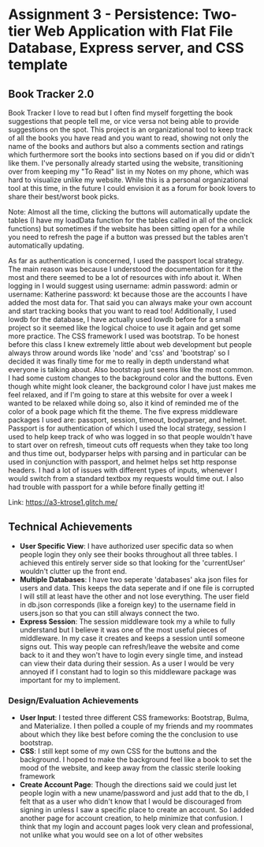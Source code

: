Assignment 3 - Persistence: Two-tier Web Application with Flat File Database, Express server, and CSS template
===

## Book Tracker 2.0

Book Tracker
I love to read but I often find myself forgetting the book suggestions that people tell me, or vice versa not being able to provide suggestions on the spot. This project is an organizational tool to keep track of all the books you have read and you want to read, showing not only the name of the books and authors but also a comments section and ratings which furthermore sort the books into sections based on if you did or didn't like them. I've personally already started using the website, transitioning over from keeping my "To Read" list in my Notes on my phone, which was hard to visualize unlike my website. While this is a personal organizational tool at this time, in the future I could envision it as a forum for book lovers to share their best/worst book picks.

Note: Almost all the time, clicking the buttons will automatically update the tables (I have my loadData function for the tables called in all of the onclick functions) but sometimes if the website has been sitting open for a while you need to refresh the page if a button was pressed but the tables aren't automatically updating.

As far as authentication is concerned, I used the passport local strategy. The main reason was because I understood the documentation for it the most and there seemed to be a lot of resources with info about it. When logging in I would suggest using username: admin password: admin or username: Katherine password: kt because those are the accounts I have added the most data for. That said you can always make your own account and start
tracking books that you want to read too! Additionally, I used lowdb for the database, I have actually used lowdb before for a small project so it seemed like the logical choice to use it again and get some more practice.
The CSS framework I used was bootstrap. To be honest before this class I knew extremely little about web development but people always throw around words like 'node' and 'css' and 'bootstrap' so I decided it was finally time for me to really in depth understand what everyone is talking about. Also bootstrap just seems like the most common.
I had some custom changes to the background color and the buttons. Even though white might look cleaner, the background color I have just makes me feel relaxed, and if I'm going to stare at this website for over a week I wanted to be relaxed while doing so, also it kind of reminded me of the color of a book page which fit the theme.
The five express middleware packages I used are: passport, session, timeout, bodyparser, and helmet. Passport is for authentication of which I used the local strategy, session I used to help keep track of who was logged in so that people wouldn't have to start over on refresh,
timeout cuts off requests when they take too long and thus time out, bodyparser helps with parsing and in particular can be used in conjunction with passport, and helmet helps set http response headers.
I had a lot of issues with different types of inputs, whenever I would switch from a standard textbox my requests would time out. I also had trouble with passport for a while before finally getting it!

Link: https://a3-ktrose1.glitch.me/

## Technical Achievements
- **User Specific View**: I have authorized user specific data so when people login they only see their books throughout all three tables. I achieved this entirely server side so that looking for the 'currentUser' wouldn't clutter up the front end.
- **Multiple Databases**: I have two seperate 'databases' aka json files for users and data. This keeps the data seperate and if one file is corrupted I will still at least have the other and not lose everything. The user field in db.json corresponds (like a foreign key) to the username field in users.json so that you can still always connect the two.
- **Express Session**: The session middleware took my a while to fully understand but I believe it was one of the most useful pieces of middleware. In my case it creates and keeps a session until someone signs out. This way people can refresh/leave the website and come back to it and they won't have to login every single time, and instead can view their data during their session. As a user I would be very annoyed if I constant had to login so this middleware package was important for my to implement.

### Design/Evaluation Achievements
- **User Input**: I tested three different CSS frameworks: Bootstrap, Bulma, and Materialize. I then polled a couple of my friends and my roommates about which they like best before coming the the conclusion to use bootstrap.
- **CSS**: I still kept some of my own CSS for the buttons and the background. I hoped to make the background feel like a book to set the mood of the website, and keep away from the classic sterile looking framework
- **Create Account Page**: Though the directions said we could just let people login with a new uname/password and just add that to the db, I felt that as a user who didn't know that I would be discouraged from signing in unless I saw a specific place to create an account. So I added another page for account creation, to help minimize that confusion. I think that my login and account pages look very clean and professional, not unlike what you would see on a lot of other websites
